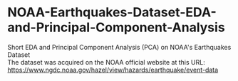 # NOAA-Earthquakes-Dataset-EDA-and-Principal-Component-Analysis
Short EDA and Principal Component Analysis (PCA) on NOAA's Earthquakes Dataset\
The dataset was acquired on the NOAA official website at this URL: https://www.ngdc.noaa.gov/hazel/view/hazards/earthquake/event-data

